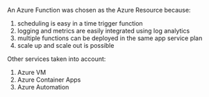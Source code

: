 An Azure Function was chosen as the Azure Resource because:

1. scheduling is easy in a time trigger function
2. logging and metrics are easily integrated using log analytics
3. multiple functions can be deployed in the same app service plan
4. scale up and scale out is possible

Other services taken into account:

1. Azure VM
2. Azure Container Apps
3. Azure Automation